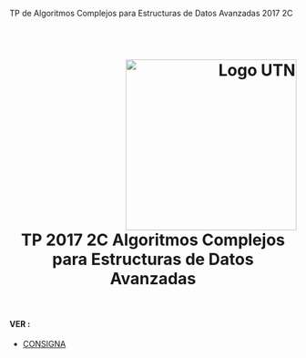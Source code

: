 TP de Algoritmos Complejos para Estructuras de Datos Avanzadas 2017 2C

<h1>
  <br>
  <div class="row">
  <div class="column" align = "right" ><a href = "http://dds-jv.github.io"><img src = "https://www.frba.utn.edu.ar/wp-content/uploads/logo-utn.ba-horizontal-e1471367724904.jpg" alt="Logo UTN" width="300"></a></div>
  <div class="column" align= "center">TP 2017 2C Algoritmos Complejos para Estructuras de Datos Avanzadas</div>
</div>
  </br>
</h1>

#### VER :
  - [CONSIGNA](https://drive.google.com/file/d/0B9gB1oujf9JXN1ptR21VUHAzZ0k/view)
  
  

